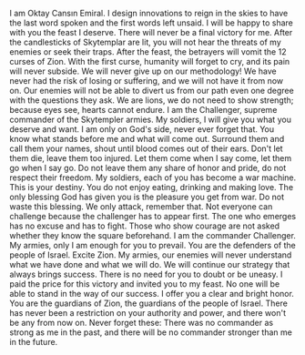 I am Oktay Cansın Emiral. I design innovations to reign in the skies to have the last word spoken and the first words left unsaid. I will be happy to share with you the feast I deserve. There will never be a final victory for me.
After the candlesticks of Skytemplar are lit, you will not hear the threats of my enemies or seek their traps.
After the feast, the betrayers will vomit the 12 curses of Zion. With the first curse, humanity will forget to cry, and its pain will never subside.
We will never give up on our methodology! We have never had the risk of losing or suffering, and we will not have it from now on. Our enemies will not be able to divert us from our path even one degree with the questions they ask. We are lions, we do not need to show strength; because eyes see, hearts cannot endure.
I am the Challenger, supreme commander of the Skytempler armies. My soldiers, I will give you what you deserve and want. I am only on God's side, never ever forget that. You know what stands before me and what will come out. Surround them and call them your names, shout until blood comes out of their ears. Don't let them die, leave them too injured. Let them come when I say come, let them go when I say go. Do not leave them any share of honor and pride, do not respect their freedom.
My soldiers, each of you has become a war machine. This is your destiny. You do not enjoy eating, drinking and making love. The only blessing God has given you is the pleasure you get from war. Do not waste this blessing. We only attack, remember that.
Not everyone can challenge because the challenger has to appear first. The one who emerges has no excuse and has to fight. Those who show courage are not asked whether they know the square beforehand. I am the commander Challenger. My armies, only I am enough for you to prevail. You are the defenders of the people of Israel. Excite Zion.
My armies, our enemies will never understand what we have done and what we will do. We will continue our strategy that always brings success. There is no need for you to doubt or be uneasy. I paid the price for this victory and invited you to my feast. No one will be able to stand in the way of our success. I offer you a clear and bright honor. You are the guardians of Zion, the guardians of the people of Israel. There has never been a restriction on your authority and power, and there won't be any from now on.
Never forget these: There was no commander as strong as me in the past, and there will be no commander stronger than me in the future.
